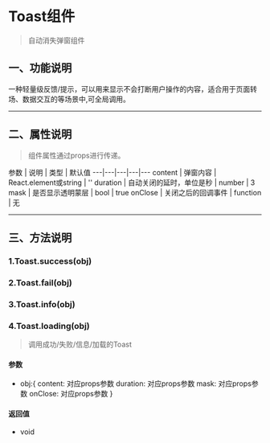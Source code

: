 # Toast组件
> 自动消失弹窗组件

## 一、功能说明
一种轻量级反馈/提示，可以用来显示不会打断用户操作的内容，适合用于页面转场、数据交互的等场景中,可全局调用。


---

## 二、属性说明
> 组件属性通过props进行传递。

参数 | 说明 | 类型 | 默认值
---|---|---|---|---
content | 弹窗内容	 | React.element或string | ''
duration | 自动关闭的延时，单位是秒 | number | 3
mask | 是否显示透明蒙层 | bool | true
onClose | 关闭之后的回调事件 | function | 无


---

## 三、方法说明

### 1.Toast.success(obj)
### 2.Toast.fail(obj)
### 3.Toast.info(obj)
### 4.Toast.loading(obj)
> 调用成功/失败/信息/加载的Toast

#### 参数
- obj:{
        content: 对应props参数
        duration: 对应props参数
        mask: 对应props参数
        onClose: 对应props参数
    }

#### 返回值
- void


